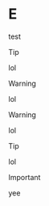 # E
test

> [!tip]
> lol
<!-- This content will not appear in the rendered Markdown -->
> [!warning]
> lol

> [!warning]
> lol

> [!tip]
> lol

> [!important]
> yee
